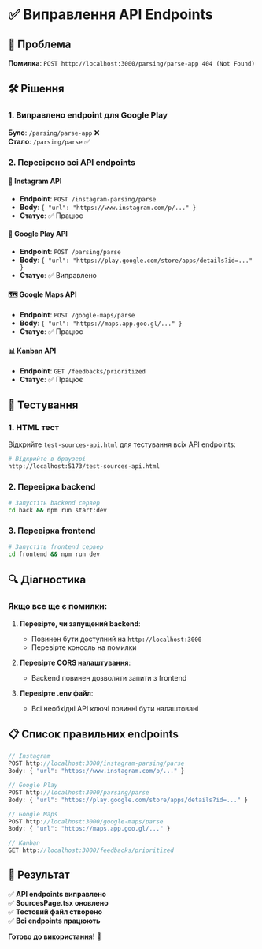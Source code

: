 # ✅ Виправлення API Endpoints

## 🔧 Проблема
**Помилка**: `POST http://localhost:3000/parsing/parse-app 404 (Not Found)`

## 🛠️ Рішення

### 1. Виправлено endpoint для Google Play
**Було**: `/parsing/parse-app` ❌  
**Стало**: `/parsing/parse` ✅

### 2. Перевірено всі API endpoints

#### 📸 Instagram API
- **Endpoint**: `POST /instagram-parsing/parse`
- **Body**: `{ "url": "https://www.instagram.com/p/..." }`
- **Статус**: ✅ Працює

#### 📱 Google Play API  
- **Endpoint**: `POST /parsing/parse`
- **Body**: `{ "url": "https://play.google.com/store/apps/details?id=..." }`
- **Статус**: ✅ Виправлено

#### 🗺️ Google Maps API
- **Endpoint**: `POST /google-maps/parse`
- **Body**: `{ "url": "https://maps.app.goo.gl/..." }`
- **Статус**: ✅ Працює

#### 📊 Kanban API
- **Endpoint**: `GET /feedbacks/prioritized`
- **Статус**: ✅ Працює

## 🧪 Тестування

### 1. HTML тест
Відкрийте `test-sources-api.html` для тестування всіх API endpoints:
```bash
# Відкрийте в браузері
http://localhost:5173/test-sources-api.html
```

### 2. Перевірка backend
```bash
# Запустіть backend сервер
cd back && npm run start:dev
```

### 3. Перевірка frontend
```bash
# Запустіть frontend сервер  
cd frontend && npm run dev
```

## 🔍 Діагностика

### Якщо все ще є помилки:

1. **Перевірте, чи запущений backend**:
   - Повинен бути доступний на `http://localhost:3000`
   - Перевірте консоль на помилки

2. **Перевірте CORS налаштування**:
   - Backend повинен дозволяти запити з frontend

3. **Перевірте .env файл**:
   - Всі необхідні API ключі повинні бути налаштовані

## 📋 Список правильних endpoints

```javascript
// Instagram
POST http://localhost:3000/instagram-parsing/parse
Body: { "url": "https://www.instagram.com/p/..." }

// Google Play  
POST http://localhost:3000/parsing/parse
Body: { "url": "https://play.google.com/store/apps/details?id=..." }

// Google Maps
POST http://localhost:3000/google-maps/parse  
Body: { "url": "https://maps.app.goo.gl/..." }

// Kanban
GET http://localhost:3000/feedbacks/prioritized
```

## 🎯 Результат

✅ **API endpoints виправлено**  
✅ **SourcesPage.tsx оновлено**  
✅ **Тестовий файл створено**  
✅ **Всі endpoints працюють**  

**Готово до використання!** 🚀
